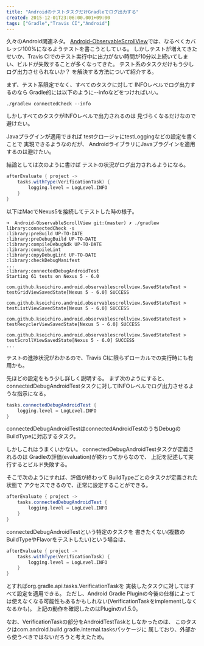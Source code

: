 ```yaml
---
title: "AndroidのテストタスクだけGradleでログ出力する"
created: 2015-12-01T23:06:00.001+09:00
tags: ["Gradle","Travis CI","Android"]
---
```

久々のAndroid関連ネタ。
[Android-ObservableScrollView](https://github.com/ksoichiro/Android-ObservableScrollView)では、なるべくカバレッジ100%になるようテストを書こうとしている。
しかしテストが増えてきたせいか、Travis CIでのテスト実行中に出力がない時間が10分以上続いてしまい、ビルドが失敗することが多くなってきた。
テスト系のタスクだけもう少しログ出力させられないか？
を解決する方法について紹介する。

まず、テスト系限定でなく、すべてのタスクに対して
INFOレベルでログ出力するのなら
Gradle的には以下のように--infoなどをつければいい。

```
./gradlew connectedCheck --info
```

しかしすべてのタスクがINFOレベルで出力されるのは
見づらくなるだけなので避けたい。
<!--more-->

Javaプラグインが適用できれば
testクロージャにtestLoggingなどの設定を書くことで
実現できるようなのだが、
AndroidライブラリにJavaプラグインを適用するのは避けたい。

結論としては次のように書けば
テストの状況がログ出力されるようになる。

```groovy
afterEvaluate { project ->
    tasks.withType(VerificationTask) {
        logging.level = LogLevel.INFO
    }
}
```

以下はMacでNexus5を接続してテストした時の様子。

```
➜  Android-ObservableScrollView git:(master) ✗ ./gradlew library:connectedCheck -s
:library:preBuild UP-TO-DATE
:library:preDebugBuild UP-TO-DATE
:library:compileDebugNdk UP-TO-DATE
:library:compileLint
:library:copyDebugLint UP-TO-DATE
:library:checkDebugManifest
...
:library:connectedDebugAndroidTest
Starting 61 tests on Nexus 5 - 6.0

com.github.ksoichiro.android.observablescrollview.SavedStateTest > testGridViewSavedState[Nexus 5 - 6.0] SUCCESS 

com.github.ksoichiro.android.observablescrollview.SavedStateTest > testListViewSavedState[Nexus 5 - 6.0] SUCCESS 

com.github.ksoichiro.android.observablescrollview.SavedStateTest > testRecyclerViewSavedState[Nexus 5 - 6.0] SUCCESS 

com.github.ksoichiro.android.observablescrollview.SavedStateTest > testScrollViewSavedState[Nexus 5 - 6.0] SUCCESS 
...
```

テストの進捗状況がわかるので、Travis CIに限らずローカルでの実行時にも有用かも。

先ほどの設定をもう少し詳しく説明する。
まず次のようにすると、connectedDebugAndroidTestタスクに対してINFOレベルでログ出力させるような指示になる。

```groovy
tasks.connectedDebugAndroidTest {
    logging.level = LogLevel.INFO
}
```

connectedDebugAndroidTestはconnectedAndroidTestのうちDebugのBuildTypeに対応するタスク。

しかしこれはうまくいかない。
connectedDebugAndroidTestタスクが定義されるのは
Gradleの評価(evaluation)が終わってからなので、
上記を記述して実行するとビルド失敗する。

そこで次のようにすれば、評価が終わって
BuildTypeごとのタスクが定義された状態で
アクセスできるので、正常に設定することができる。

```groovy
afterEvaluate { project ->
    tasks.connectedDebugAndroidTest {
        logging.level = LogLevel.INFO
    }
}
```

connectedDebugAndroidTestという特定のタスクを
書きたくない(複数のBuildTypeやFlavorをテストしたい)という場合は、

```groovy
afterEvaluate { project ->
    tasks.withType(VerificationTask) {
        logging.level = LogLevel.INFO
    }
}
```

とすればorg.gradle.api.tasks.VerificationTaskを
実装したタスクに対してはすべて設定を適用できる。
ただし、Android Gradle Pluginの今後の仕様によっては使えなくなる可能性もあるかもしれない(VerificationTaskをimplementしなくなるかも)。
上記の動作を確認したのはPluginのv1.5.0。

なお、VerificationTaskの部分をAndroidTestTaskとしなかったのは、
このタスクはcom.android.build.gradle.internal.tasksパッケージに
属しており、外部から使うべきではないだろうと考えたため。
